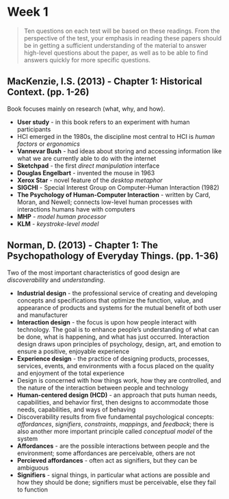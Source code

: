 # Week 1

> Ten questions on each test will be based on these readings. From the perspective of the test, your emphasis in reading these papers should be in getting a sufficient understanding of the material to answer high-level questions about the paper, as well as to be able to find answers quickly for more specific questions.

## MacKenzie, I.S. (2013) - Chapter 1: Historical Context. (pp. 1-26)

Book focuses mainly on research (what, why, and how).

- **User study** - in this book refers to an experiment with human participants
- HCI emerged in the 1980s, the discipline most central to HCI is _human factors_ or _ergonomics_
- **Vannevar Bush** - had ideas about storing and accessing information like what we are currently able to do with the internet
- **Sketchpad** - the first _direct manipulation_ interface
- **Douglas Engelbart** - invented the mouse in 1963
- **Xerox Star** - novel feature of the _desktop metaphor_
- **SIGCHI** - Special Interest Group on Computer-Human Interaction (1982)
- **The Psychology of Human-Computer Interaction** - written by Card, Moran, and Newell; connects low-level human processes with interactions humans have with computers
- **MHP** - _model human processor_
- **KLM** - _keystroke-level model_

## Norman, D. (2013) - Chapter 1: The Psychopathology of Everyday Things. (pp. 1-36)

Two of the most important characteristics of good design are _discoverability_ and _understanding_.

- **Industrial design** - the professional service of creating and developing concepts and specifications that optimize the function, value, and appearance of products and systems for the mutual benefit of both user and manufacturer
- **Interaction design** - the focus is upon how people interact with technology. The goal is to enhance people’s understanding of what can be done, what is happening, and what has just occurred. Interaction design draws upon principles of psychology, design, art, and emotion to ensure a positive, enjoyable experience
- **Experience design** - the practice of designing products, processes, services, events, and environments with a focus placed on the quality and enjoyment of the total experience
- Design is concerned with how things work, how they are controlled, and the nature of the interaction between people and technology
- **Human-centered design (HCD)** - an approach that puts human needs, capabilities, and behavior first, then designs to accommodate those needs, capabilities, and ways of behaving
- Discoverability results from five fundamental psychological concepts: _affordances_, _signifiers_, _constraints_, _mappings_, and _feedback_; there is also another more important principle called _conceptual model_ of the system
- **Affordances** - are the possible interactions between people and the environment; some affordances are perceivable, others are not
- **Percieved affordances** - often act as signifiers, but they can be ambiguous
- **Signifiers** - signal things, in particular what actions are possible and how they should be done; signifiers must be perceivable, else they fail to function
